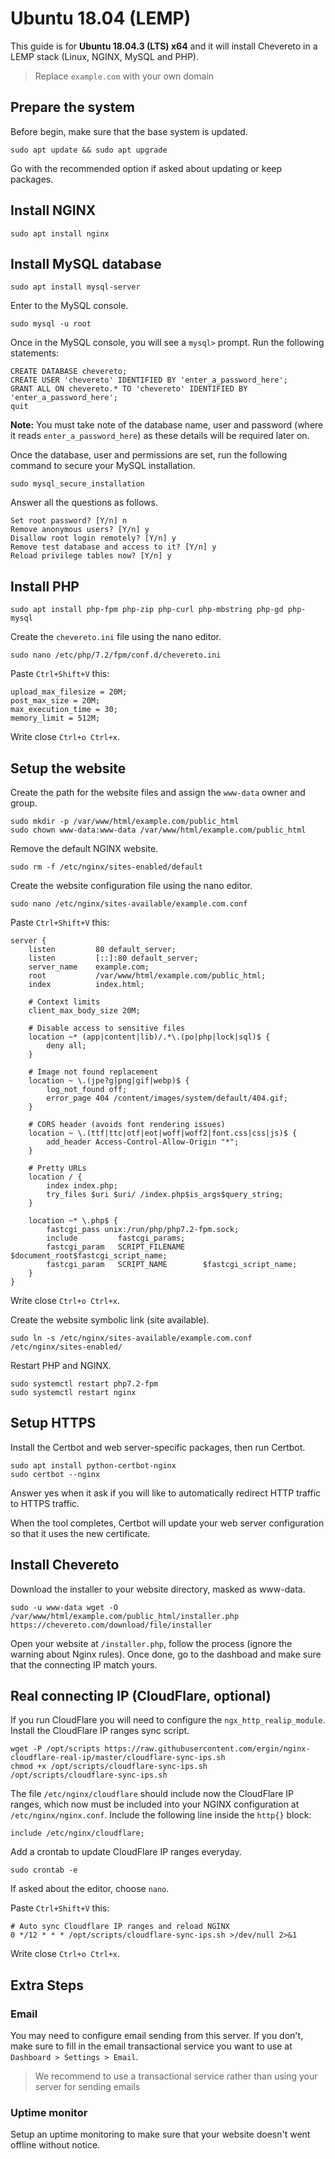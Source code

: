 # Ubuntu 18.04 (LEMP)

This guide is for **Ubuntu 18.04.3 (LTS) x64** and it will install Chevereto in a LEMP stack (Linux, NGINX, MySQL and PHP).

> Replace `example.com` with your own domain

## Prepare the system

Before begin, make sure that the base system is updated.

```
sudo apt update && sudo apt upgrade
```

Go with the recommended option if asked about updating or keep packages.

## Install NGINX

```
sudo apt install nginx
```

## Install MySQL database

```
sudo apt install mysql-server
```

Enter to the MySQL console.

```
sudo mysql -u root
```

Once in the MySQL console, you will see a `mysql>` prompt. Run the following statements:

```
CREATE DATABASE chevereto;
CREATE USER 'chevereto' IDENTIFIED BY 'enter_a_password_here';
GRANT ALL ON chevereto.* TO 'chevereto' IDENTIFIED BY 'enter_a_password_here';
quit
```

**Note:** You must take note of the database name, user and password (where it reads `enter_a_password_here`) as these details will be required later on.

Once the database, user and permissions are set, run the following command to secure your MySQL installation.

```
sudo mysql_secure_installation
```

Answer all the questions as follows.

```
Set root password? [Y/n] n
Remove anonymous users? [Y/n] y
Disallow root login remotely? [Y/n] y
Remove test database and access to it? [Y/n] y
Reload privilege tables now? [Y/n] y
```

## Install PHP

```
sudo apt install php-fpm php-zip php-curl php-mbstring php-gd php-mysql
```

Create the `chevereto.ini` file using the nano editor.

```
sudo nano /etc/php/7.2/fpm/conf.d/chevereto.ini
```

Paste `Ctrl+Shift+V` this:

```
upload_max_filesize = 20M;
post_max_size = 20M;
max_execution_time = 30;
memory_limit = 512M;
```

Write close `Ctrl+o Ctrl+x`.

## Setup the website

Create the path for the website files and assign the `www-data` owner and group.

```
sudo mkdir -p /var/www/html/example.com/public_html
sudo chown www-data:www-data /var/www/html/example.com/public_html
```

Remove the default NGINX website.

```
sudo rm -f /etc/nginx/sites-enabled/default
```

Create the website configuration file using the nano editor.

```
sudo nano /etc/nginx/sites-available/example.com.conf
```

Paste `Ctrl+Shift+V` this:

```
server {
    listen         80 default_server;
    listen         [::]:80 default_server;
    server_name    example.com;
    root           /var/www/html/example.com/public_html;
    index          index.html;

    # Context limits
    client_max_body_size 20M;

    # Disable access to sensitive files
    location ~* (app|content|lib)/.*\.(po|php|lock|sql)$ {
        deny all;
    }

    # Image not found replacement
    location ~ \.(jpe?g|png|gif|webp)$ {
        log_not_found off;
        error_page 404 /content/images/system/default/404.gif;
    }

    # CORS header (avoids font rendering issues)
    location ~ \.(ttf|ttc|otf|eot|woff|woff2|font.css|css|js)$ {
        add_header Access-Control-Allow-Origin "*";
    }

    # Pretty URLs
    location / {
        index index.php;
        try_files $uri $uri/ /index.php$is_args$query_string;
    }

    location ~* \.php$ {
        fastcgi_pass unix:/run/php/php7.2-fpm.sock;
        include         fastcgi_params;
        fastcgi_param   SCRIPT_FILENAME    $document_root$fastcgi_script_name;
        fastcgi_param   SCRIPT_NAME        $fastcgi_script_name;
    }
}
```

Write close `Ctrl+o Ctrl+x`.

Create the website symbolic link (site available).

```
sudo ln -s /etc/nginx/sites-available/example.com.conf /etc/nginx/sites-enabled/
```

Restart PHP and NGINX.

```
sudo systemctl restart php7.2-fpm
sudo systemctl restart nginx
```

## Setup HTTPS

Install the Certbot and web server-specific packages, then run Certbot.

```
sudo apt install python-certbot-nginx
sudo certbot --nginx
```

Answer yes when it ask if you will like to automatically redirect HTTP traffic to HTTPS traffic.

When the tool completes, Certbot will update your web server configuration so that it uses the new certificate.

## Install Chevereto

Download the installer to your website directory, masked as www-data.

```
sudo -u www-data wget -O /var/www/html/example.com/public_html/installer.php https://chevereto.com/download/file/installer
```

Open your website at `/installer.php`, follow the process (ignore the warning about Nginx rules). Once done, go to the dashboad and make sure that the connecting IP match yours.

## Real connecting IP (CloudFlare, optional)

If you run CloudFlare you will need to configure the `ngx_http_realip_module`. Install the CloudFlare IP ranges sync script.

```
wget -P /opt/scripts https://raw.githubusercontent.com/ergin/nginx-cloudflare-real-ip/master/cloudflare-sync-ips.sh
chmod +x /opt/scripts/cloudflare-sync-ips.sh
/opt/scripts/cloudflare-sync-ips.sh
```

The file `/etc/nginx/cloudflare` should include now the CloudFlare IP ranges, which now must be included into your NGINX configuration at `/etc/nginx/nginx.conf`. Include the following line inside the `http{}` block:

```
include /etc/nginx/cloudflare;
```

Add a crontab to update CloudFlare IP ranges everyday.

```
sudo crontab -e
```

If asked about the editor, choose `nano`.

Paste `Ctrl+Shift+V` this:

```
# Auto sync Cloudflare IP ranges and reload NGINX
0 */12 * * * /opt/scripts/cloudflare-sync-ips.sh >/dev/null 2>&1
```

Write close `Ctrl+o Ctrl+x`.

## Extra Steps

### Email

You may need to configure email sending from this server. If you don't, make sure to fill in the email transactional service you want to use at `Dashboard > Settings > Email`.

> We recommend to use a transactional service rather than using your server for sending emails

### Uptime monitor

Setup an uptime monitoring to make sure that your website doesn't went offline without notice.